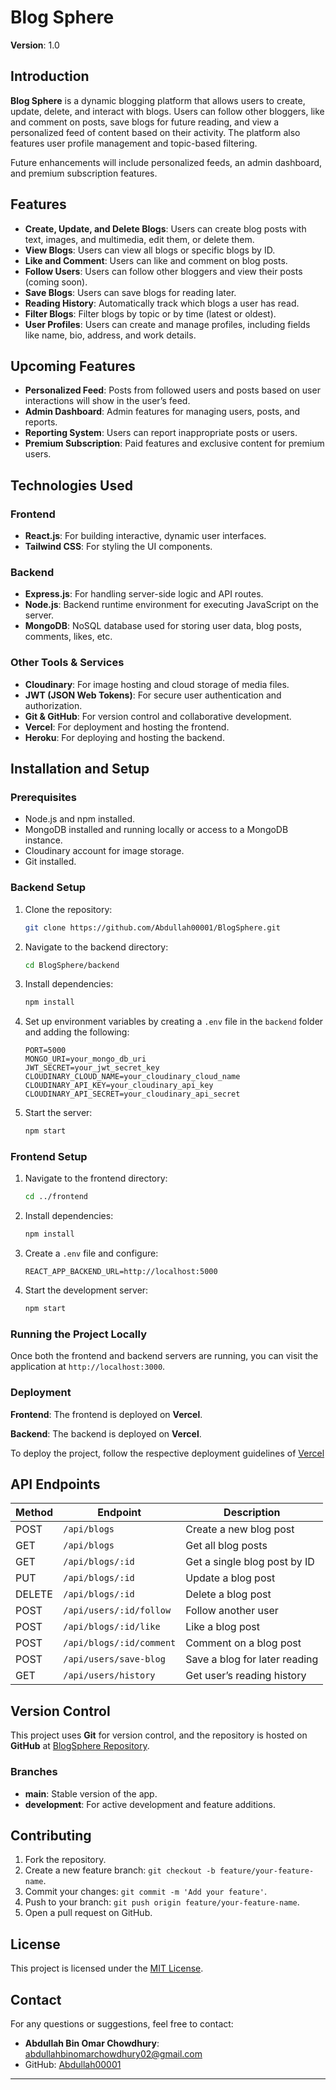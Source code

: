 # Blog Sphere

**Version**: 1.0

## Introduction

**Blog Sphere** is a dynamic blogging platform that allows users to create, update, delete, and interact with blogs. Users can follow other bloggers, like and comment on posts, save blogs for future reading, and view a personalized feed of content based on their activity. The platform also features user profile management and topic-based filtering. 

Future enhancements will include personalized feeds, an admin dashboard, and premium subscription features.

## Features

- **Create, Update, and Delete Blogs**: Users can create blog posts with text, images, and multimedia, edit them, or delete them.
- **View Blogs**: Users can view all blogs or specific blogs by ID.
- **Like and Comment**: Users can like and comment on blog posts.
- **Follow Users**: Users can follow other bloggers and view their posts (coming soon).
- **Save Blogs**: Users can save blogs for reading later.
- **Reading History**: Automatically track which blogs a user has read.
- **Filter Blogs**: Filter blogs by topic or by time (latest or oldest).
- **User Profiles**: Users can create and manage profiles, including fields like name, bio, address, and work details.

## Upcoming Features

- **Personalized Feed**: Posts from followed users and posts based on user interactions will show in the user’s feed.
- **Admin Dashboard**: Admin features for managing users, posts, and reports.
- **Reporting System**: Users can report inappropriate posts or users.
- **Premium Subscription**: Paid features and exclusive content for premium users.

## Technologies Used

### Frontend

- **React.js**: For building interactive, dynamic user interfaces.
- **Tailwind CSS**: For styling the UI components.

### Backend

- **Express.js**: For handling server-side logic and API routes.
- **Node.js**: Backend runtime environment for executing JavaScript on the server.
- **MongoDB**: NoSQL database used for storing user data, blog posts, comments, likes, etc.

### Other Tools & Services

- **Cloudinary**: For image hosting and cloud storage of media files.
- **JWT (JSON Web Tokens)**: For secure user authentication and authorization.
- **Git & GitHub**: For version control and collaborative development.
- **Vercel**: For deployment and hosting the frontend.
- **Heroku**: For deploying and hosting the backend.
  
## Installation and Setup

### Prerequisites

- Node.js and npm installed.
- MongoDB installed and running locally or access to a MongoDB instance.
- Cloudinary account for image storage.
- Git installed.

### Backend Setup

1. Clone the repository:
   ```bash
   git clone https://github.com/Abdullah00001/BlogSphere.git
   ```
2. Navigate to the backend directory:
   ```bash
   cd BlogSphere/backend
   ```
3. Install dependencies:
   ```bash
   npm install
   ```
4. Set up environment variables by creating a `.env` file in the `backend` folder and adding the following:
   ```
   PORT=5000
   MONGO_URI=your_mongo_db_uri
   JWT_SECRET=your_jwt_secret_key
   CLOUDINARY_CLOUD_NAME=your_cloudinary_cloud_name
   CLOUDINARY_API_KEY=your_cloudinary_api_key
   CLOUDINARY_API_SECRET=your_cloudinary_api_secret
   ```
5. Start the server:
   ```bash
   npm start
   ```

### Frontend Setup

1. Navigate to the frontend directory:
   ```bash
   cd ../frontend
   ```
2. Install dependencies:
   ```bash
   npm install
   ```
3. Create a `.env` file and configure:
   ```
   REACT_APP_BACKEND_URL=http://localhost:5000
   ```
4. Start the development server:
   ```bash
   npm start
   ```

### Running the Project Locally

Once both the frontend and backend servers are running, you can visit the application at `http://localhost:3000`.

### Deployment

**Frontend**: The frontend is deployed on **Vercel**.

**Backend**: The backend is deployed on **Vercel**.

To deploy the project, follow the respective deployment guidelines of [Vercel](https://vercel.com/docs)

## API Endpoints

| Method | Endpoint                     | Description                   |
|--------|------------------------------|-------------------------------|
| POST   | `/api/blogs`                  | Create a new blog post         |
| GET    | `/api/blogs`                  | Get all blog posts             |
| GET    | `/api/blogs/:id`              | Get a single blog post by ID   |
| PUT    | `/api/blogs/:id`              | Update a blog post             |
| DELETE | `/api/blogs/:id`              | Delete a blog post             |
| POST   | `/api/users/:id/follow`       | Follow another user            |
| POST   | `/api/blogs/:id/like`         | Like a blog post               |
| POST   | `/api/blogs/:id/comment`      | Comment on a blog post         |
| POST   | `/api/users/save-blog`        | Save a blog for later reading  |
| GET    | `/api/users/history`          | Get user’s reading history     |

## Version Control

This project uses **Git** for version control, and the repository is hosted on **GitHub** at [BlogSphere Repository](https://github.com/Abdullah00001/BlogSphere).

### Branches

- **main**: Stable version of the app.
- **development**: For active development and feature additions.

## Contributing

1. Fork the repository.
2. Create a new feature branch: `git checkout -b feature/your-feature-name`.
3. Commit your changes: `git commit -m 'Add your feature'`.
4. Push to your branch: `git push origin feature/your-feature-name`.
5. Open a pull request on GitHub.

## License

This project is licensed under the [MIT License](LICENSE).

## Contact

For any questions or suggestions, feel free to contact:

- **Abdullah Bin Omar Chowdhury**: [abdullahbinomarchowdhury02@gmail.com](mailto:abdullahbinomarchowdhury02@gmail.com)
- GitHub: [Abdullah00001](https://github.com/Abdullah00001)

---
